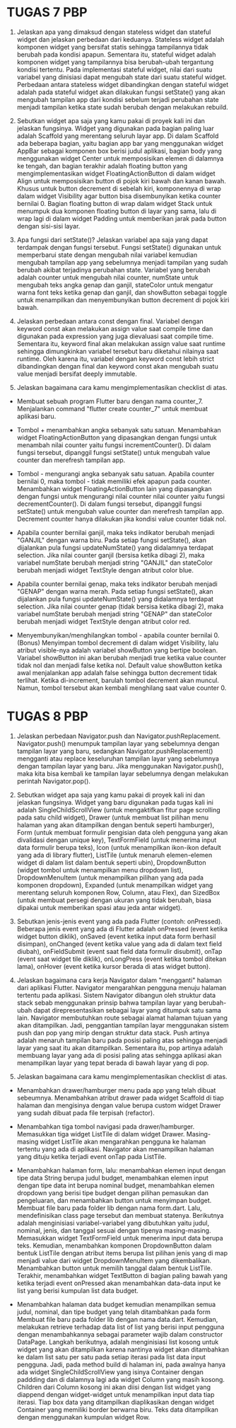 # TUGAS 7 PBP

1. Jelaskan apa yang dimaksud dengan stateless widget dan stateful widget dan jelaskan perbedaan dari keduanya.
Stateless widget adalah komponen widget yang bersifat statis sehingga tampilannya tidak berubah pada kondisi apapun. Sementara itu, stateful widget adalah komponen widget yang tampilannya bisa berubah-ubah tergantung kondisi tertentu. Pada implementasi stateful widget, nilai dari suatu variabel yang dinisiasi dapat mengubah state dari suatu stateful widget. Perbedaan antara stateless widget dibandingkan dengan stateful widget adalah pada stateful widget akan dilakukan fungsi setState() yang akan mengubah tampilan app dari kondisi sebelum terjadi perubahan state menjadi tampilan ketika state sudah berubah dengan melakukan rebuild.

2. Sebutkan widget apa saja yang kamu pakai di proyek kali ini dan jelaskan fungsinya.
Widget yang digunakan pada bagian paling luar adalah Scaffold yang merentang seluruh layar app. Di dalam Scaffold ada beberapa bagian, yaitu bagian app bar yang menggunakan widget AppBar sebagai komponen box berisi judul aplikasi, bagian body yang menggunakan widget Center untuk memposisikan elemen di dalamnya ke tengah, dan bagian terakhir adalah floating button yang mengimplementasikan widget FloatingActionButton di dalam widget Align untuk memposisikan button di pojok kiri bawah dan kanan bawah. Khusus untuk button decrement di sebelah kiri, komponennya di wrap dalam widget Visibility agar button bisa disembunyikan ketika counter bernilai 0. Bagian floating button di wrap dalam widget Stack untuk menumpuk dua komponen floating button di layar yang sama, lalu di wrap lagi di dalam widget Padding untuk memberikan jarak pada button dengan sisi-sisi layar.

3. Apa fungsi dari setState()? Jelaskan variabel apa saja yang dapat terdampak dengan fungsi tersebut.
Fungsi setState() digunakan untuk memperbarui state dengan mengubah nilai variabel kemudian mengubah tampilan app yang sebelumnya menjadi tampilan yang sudah berubah akibat terjadinya perubahan state. Variabel yang berubah adalah counter untuk mengubah nilai counter, numState untuk mengubah teks angka genap dan ganjil, stateColor untuk mengatur warna font teks ketika genap dan ganjil, dan showButton sebagai toggle untuk menampilkan dan menyembunyikan button decrement di pojok kiri bawah.

4. Jelaskan perbedaan antara const dengan final.
Variabel dengan keyword const akan melakukan assign value saat compile time dan digunakan pada expression yang juga dievaluasi saat compile time. Sementara itu, keyword final akan melakukan assign value saat runtime sehingga dimungkinkan variabel tersebut baru diketahui nilainya saat runtime. Oleh karena itu, variabel dengan keyword const lebih strict dibandingkan dengan final dan keyword const akan mengubah suatu value menjadi bersifat deeply immutable.

5. Jelaskan bagaimana cara kamu mengimplementasikan checklist di atas.
-  Membuat sebuah program Flutter baru dengan nama counter_7.
Menjalankan command "flutter create counter_7" untuk membuat aplikasi baru.

-  Tombol + menambahkan angka sebanyak satu satuan.
Menambahkan widget FloatingActionButton yang dipasangkan dengan fungsi untuk menambah nilai counter yaitu fungsi incrementCounter(). Di dalam fungsi tersebut, dipanggil fungsi setState() untuk mengubah value counter dan merefresh tampilan app.

-  Tombol - mengurangi angka sebanyak satu satuan. Apabila counter bernilai 0, maka tombol - tidak memiliki efek apapun pada counter.
Menambahkan widget FloatingActionButton lain yang dipasangkan dengan fungsi untuk mengurangi nilai counter nilai counter yaitu fungsi decrementCounter(). Di dalam fungsi tersebut, dipanggil fungsi setState() untuk mengubah value counter dan merefresh tampilan app. Decrement counter hanya dilakukan jika kondisi value counter tidak nol.

-  Apabila counter bernilai ganjil, maka teks indikator berubah menjadi "GANJIL" dengan warna biru.
Pada setiap fungsi setState(), akan dijalankan pula fungsi updateNumState() yang didalamnya terdapat selection. Jika nilai counter ganjil (bersisa ketika dibagi 2), maka variabel numState berubah menjadi string "GANJIL" dan stateColor berubah menjadi widget TextStyle dengan atribut color blue.

-  Apabila counter bernilai genap, maka teks indikator berubah menjadi "GENAP" dengan warna merah.
Pada setiap fungsi setState(), akan dijalankan pula fungsi updateNumState() yang didalamnya terdapat selection. Jika nilai counter genap (tidak bersisa ketika dibagi 2), maka variabel numState berubah menjadi string "GENAP" dan stateColor berubah menjadi widget TextStyle dengan atribut color red.

-  Menyembunyikan/menghilangkan tombol - apabila counter bernilai 0. (Bonus)
Menyimpan tombol decrement di dalam widget Visibility, lalu atribut visible-nya adalah variabel showButton yang bertipe boolean. Variabel showButton ini akan berubah menjadi true ketika value counter tidak nol dan menjadi false ketika nol. Default value showButton ketika awal menjalankan app adalah false sehingga button decrement tidak terlihat. Ketika di-increment, barulah tombol decrement akan muncul. Namun, tombol tersebut akan kembali menghilang saat value counter 0.

# TUGAS 8 PBP

1. Jelaskan perbedaan Navigator.push dan Navigator.pushReplacement.
    Navigator.push() menumpuk tampilan layar yang sebelumnya dengan tampilan layar yang baru, sedangkan Navigator.pushReplacement() mengganti atau replace keseluruhan tampilan layar yang sebelumnya dengan tampilan layar yang baru. Jika menggunakan Navigator.push(), maka kita bisa kembali ke tampilan layar sebelumnya dengan melakukan perintah Navigator.pop().

2. Sebutkan widget apa saja yang kamu pakai di proyek kali ini dan jelaskan fungsinya.
    Widget yang baru digunakan pada tugas kali ini adalah SingleChildScrollView (untuk mengaktifkan fitur page scrolling pada satu child widget), Drawer (untuk membuat list pilihan menu halaman yang akan ditampilkan dengan bentuk seperti hamburger), Form (untuk membuat formulir pengisian data oleh pengguna yang akan divalidasi dengan unique key), TextFormField (untuk menerima input data formulir berupa teks), Icon (untuk menampilkan ikon-ikon default yang ada di library flutter), ListTile (untuk menaruh elemen-elemen widget di dalam list dalam bentuk seperti ubin), DropdownButton (widget tombol untuk menampilkan menu dropdown list), DropdownMenuItem (untuk menampilkan pilihan yang ada pada komponen dropdown), Expanded (untuk menampilkan widget yang merentang seluruh komponen Row, Column, atau Flex), dan SizedBox (untuk membuat persegi dengan ukuran yang tidak berubah, biasa dipakai untuk memberikan spasi atau jeda antar widget).

3. Sebutkan jenis-jenis event yang ada pada Flutter (contoh: onPressed).
    Beberapa jenis event yang ada di Flutter adalah onPressed (event ketika widget button diklik), onSaved (event ketika input data form berhasil disimpan), onChanged (event ketika value yang ada di dalam text field diubah), onFieldSubmit (event saat field data formulir disubmit), onTap (event saat widget tile diklik), onLongPress (event ketika tombol ditekan lama), onHover (event ketika kursor berada di atas widget button).

4. Jelaskan bagaimana cara kerja Navigator dalam "mengganti" halaman dari aplikasi Flutter.
    Navigator mengarahkan pengguna menuju halaman tertentu pada aplikasi. Sistem Navigator dibangun oleh struktur data stack sebab menggunakan prinsip bahwa tampilan layar yang berubah-ubah dapat direpresentasikan sebagai layar yang ditumpuk satu sama lain. Navigator membutuhkan route sebagai alamat halaman tujuan yang akan ditampilkan. Jadi, penggantian tampilan layar menggunakan sistem push dan pop yang mirip dengan struktur data stack. Push artinya adalah menaruh tampilan baru pada posisi paling atas sehingga menjadi layar yang saat itu akan ditampilkan. Sementara itu, pop artinya adalah membuang layar yang ada di posisi paling atas sehingga aplikasi akan menampilkan layar yang tepat berada di bawah layar yang di pop.

5. Jelaskan bagaimana cara kamu mengimplementasikan checklist di atas.
-  Menambahkan drawer/hamburger menu pada app yang telah dibuat sebeumnya.
    Menambahkan atribut drawer pada widget Scaffold di tiap halaman dan mengisinya dengan value berupa custom widget Drawer yang sudah dibuat pada file terpisah (refactor). 

-  Menambahkan tiga tombol navigasi pada drawer/hamburger.
    Memasukkan tiga widget ListTile di dalam widget Drawer. Masing-masing widget ListTile akan mengarahkan pengguna ke halaman tertentu yang ada di aplikasi. Navigator akan menampilkan halaman yang dituju ketika terjadi event onTap pada ListTile.

-  Menambahkan halaman form, lalu: menambahkan elemen input dengan tipe data String berupa judul budget, menambahkan elemen input dengan tipe data int berupa nominal budget, menambahkan elemen dropdown yang berisi tipe budget dengan pilihan pemasukan dan pengeluaran, dan menambahkan button untuk menyimpan budget.
    Membuat file baru pada folder lib dengan nama form.dart. Lalu, mendefinisikan class page tersebut dan membuat statenya. Berikutnya adalah menginisiasi variabel-variabel yang dibutuhkan yaitu judul, nominal, jenis, dan tanggal sesuai dengan tipenya masing-masing. Memasukkan widget TextFormField untuk menerima input data berupa teks. Kemudian, menambahkan komponen DropdownButton dalam bentuk ListTile dengan atribut items berupa list pilihan jenis yang di map menjadi value dari widget DropdownMenuItem yang dikembalikan. Menambahkan button untuk memilih tanggal dalam bentuk ListTile. Terakhir, menambahkan widget TextButton di bagian paling bawah yang ketika terjadi event onPressed akan menambahkan data-data input ke list yang berisi kumpulan list data budget.

-  Menambahkan halaman data budget kemudian menampilkan semua judul, nominal, dan tipe budget yang telah ditambahkan pada form
    Membuat file baru pada folder lib dengan nama data.dart. Kemudian, melakukan retrieve terhadap data list of list yang berisi input pengguna dengan menambahkannya sebagai parameter wajib dalam constructor DataPage. Langkah berikutnya, adalah menginisiasi list kosong untuk widget yang akan ditampilkan karena nantinya widget akan ditambahkan ke dalam list satu per satu pada setiap iterasi pada list data input pengguna. Jadi, pada method build di halaman ini, pada awalnya hanya ada widget SingleChildScrollView yang isinya Container dengan paddding dan di dalamnya lagi ada widget Column yang masih kosong. Children dari Column kosong ini akan diisi dengan list widget yang diappend dengan widget-widget untuk menampilkan input data tiap iterasi. Tiap box data yang ditampilkan diaplikasikan dengan widget Container yang memiliki border berwarna biru. Teks data ditampilkan dengan menggunakan kumpulan widget Row.